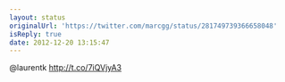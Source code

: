 ```yaml
---
layout: status
originalUrl: 'https://twitter.com/marcgg/status/281749739366658048'
isReply: true
date: 2012-12-20 13:15:47
---
```


@laurentk http://t.co/7iQVjyA3

